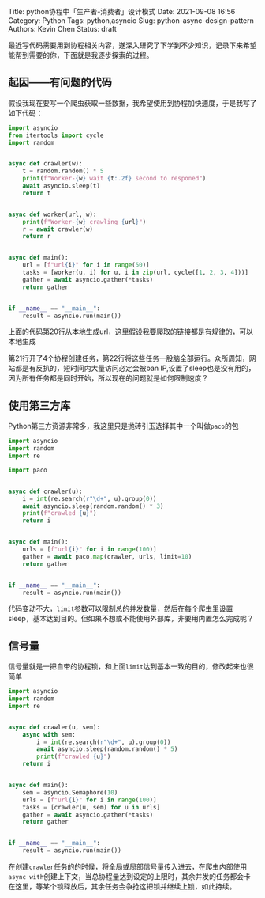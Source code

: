 Title: python协程中「生产者-消费者」设计模式
Date: 2021-09-08 16:56
Category: Python
Tags: python,asyncio
Slug: python-async-design-pattern
Authors: Kevin Chen
Status: draft



最近写代码需要用到协程相关内容，遂深入研究了下学到不少知识，记录下来希望能帮到需要的你，下面就是我逐步探索的过程。

</p>

## 起因——有问题的代码

假设我现在要写一个爬虫获取一些数据，我希望使用到协程加快速度，于是我写了如下代码：

```python
import asyncio
from itertools import cycle
import random


async def crawler(w):
    t = random.random() * 5
    print(f"Worker-{w} wait {t:.2f} second to responed")
    await asyncio.sleep(t)
    return t


async def worker(url, w):
    print(f"Worker-{w} crawling {url}")
    r = await crawler(w)
    return r


async def main():
    url = [f"url{i}" for i in range(50)]
    tasks = [worker(u, i) for u, i in zip(url, cycle([1, 2, 3, 4]))]
    gather = await asyncio.gather(*tasks)
    return gather


if __name__ == "__main__":
    result = asyncio.run(main())
```

上面的代码第20行从本地生成url，这里假设我要爬取的链接都是有规律的，可以本地生成

第21行开了4个协程创建任务，第22行将这些任务一股脑全部运行。众所周知，网站都是有反扒的，短时间内大量访问必定会被ban IP,设置了sleep也是没有用的，因为所有任务都是同时开始，所以现在的问题就是如何限制速度？

</p>

## 使用第三方库

Python第三方资源非常多，我这里只是抛砖引玉选择其中一个叫做`paco`的包

```python
import asyncio
import random
import re

import paco


async def crawler(u):
    i = int(re.search(r"\d+", u).group(0))
    await asyncio.sleep(random.random() * 3)
    print(f"crawled {u}")
    return i


async def main():
    urls = [f"url{i}" for i in range(100)]
    gather = await paco.map(crawler, urls, limit=10)
    return gather


if __name__ == "__main__":
    result = asyncio.run(main())
```

代码变动不大，`limit`参数可以限制总的并发数量，然后在每个爬虫里设置sleep，基本达到目的。但如果不想或不能使用外部库，非要用内置怎么完成呢？

</p>



## 信号量

信号量就是一把自带的协程锁，和上面`limit`达到基本一致的目的，修改起来也很简单

```python
import asyncio
import random
import re


async def crawler(u, sem):
    async with sem:
        i = int(re.search(r"\d+", u).group(0))
        await asyncio.sleep(random.random() * 5)
        print(f"crawled {u}")
    return i


async def main():
    sem = asyncio.Semaphore(10)
    urls = [f"url{i}" for i in range(100)]
    tasks = [crawler(u, sem) for u in urls]
    gather = await asyncio.gather(*tasks)
    return gather


if __name__ == "__main__":
    result = asyncio.run(main())
```

在创建`crawler`任务的的时候，将全局或局部信号量传入进去，在爬虫内部使用`async with`创建上下文，当总协程量达到设定的上限时，其余并发的任务都会卡在这里，等某个锁释放后，其余任务会争抢这把锁并继续上锁，如此持续。

